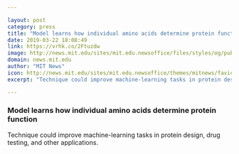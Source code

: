 ```yaml
---

layout: post
category: press
title: "Model learns how individual amino acids determine protein function"
date: 2019-03-22 18:08:49
link: https://vrhk.co/2Ftuzdw
image: http://news.mit.edu/sites/mit.edu.newsoffice/files/styles/og/public/images/2019/MIT-Protein-Embeddings.jpg
domain: news.mit.edu
author: "MIT News"
icon: http://news.mit.edu/sites/mit.edu.newsoffice/themes/mitnews/favicon.ico
excerpt: "Technique could improve machine-learning tasks in protein design, drug testing, and other applications."

---
```


### Model learns how individual amino acids determine protein function

Technique could improve machine-learning tasks in protein design, drug testing, and other applications.